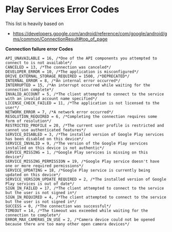 # Play Services Error Codes

This list is heavily based on

* https://developers.google.com/android/reference/com/google/android/gms/common/ConnectionResult#top_of_page

**Connection failure error Codes**

    API_UNAVAILABLE = 16, /*One of the API components you attempted to connect to is not available*/
    CANCELED = 13, /*The connection was canceled*/
    DEVELOPER_ERROR = 10, /*The application is misconfigured*/
    DRIVE_EXTERNAL_STORAGE_REQUIRED = 1500, /*DEPRECATED*/
    INTERNAL_ERROR = 8, /*An internal error occurred*/
    INTERRUPTED	= 15, /*An interrupt occurred while waiting for the connection complete*/
    INVALID_ACCOUNT = 5, /*The client attempted to connect to the service with an invalid account name specified*/
    LICENSE_CHECK_FAILED = 11, /*The application is not licensed to the user*/
    NETWORK_ERROR = 7, /*A network error occurred*/
    RESOLUTION_REQUIRED = 6, /*Completing the connection requires some form of resolution*/
    RESTRICTED_PROFILE = 20, /*The current user profile is restricted and cannot use authenticated features*/
    SERVICE_DISABLED = 3, /*The installed version of Google Play services has been disabled on this device*/
    SERVICE_INVALID = 9, /*The version of the Google Play services installed on this device is not authentic*/
    SERVICE_MISSING = 1, /*Google Play services is missing on this device*/
    SERVICE_MISSING_PERMISSION = 19, /*Google Play service doesn't have one or more required permissions*/
    SERVICE_UPDATING = 18, /*Google Play service is currently being updated on this device*/
    SERVICE_VERSION_UPDATE_REQUIRED = 2, /*The installed version of Google Play services is out of date*/
    SIGN_IN_FAILED = 17, /*The client attempted to connect to the service but the user is not signed in*/
    SIGN_IN_REQUIRED = 4, /*The client attempted to connect to the service but the user is not signed in*/
    SUCCESS = 0, /*The connection was successful*/
    TIMEOUT = 14, /*The timeout was exceeded while waiting for the connection to complete*/
    ERROR_MAX_CAMERAS_IN_USE = 2, /*Camera device could not be opened because there are too many other open camera devices*/
